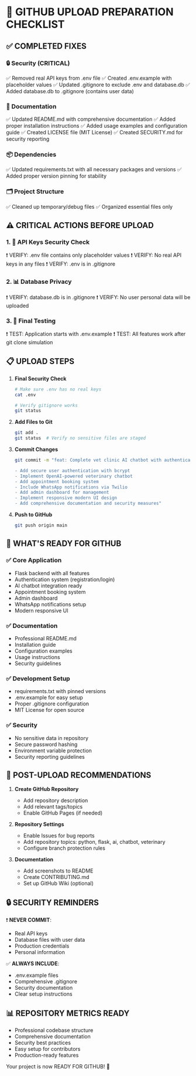 🚀 GITHUB UPLOAD PREPARATION CHECKLIST
=====================================

## ✅ COMPLETED FIXES

### 🔒 Security (CRITICAL)
✅ Removed real API keys from .env file
✅ Created .env.example with placeholder values
✅ Updated .gitignore to exclude .env and database.db
✅ Added database.db to .gitignore (contains user data)

### 📝 Documentation
✅ Updated README.md with comprehensive documentation
✅ Added proper installation instructions
✅ Added usage examples and configuration guide
✅ Created LICENSE file (MIT License)
✅ Created SECURITY.md for security reporting

### 📦 Dependencies
✅ Updated requirements.txt with all necessary packages and versions
✅ Added proper version pinning for stability

### 🗂️ Project Structure
✅ Cleaned up temporary/debug files
✅ Organized essential files only

## ⚠️ CRITICAL ACTIONS BEFORE UPLOAD

### 1. 🔑 API Keys Security Check
❗ VERIFY: .env file contains only placeholder values
❗ VERIFY: No real API keys in any files
❗ VERIFY: .env is in .gitignore

### 2. 📊 Database Privacy
❗ VERIFY: database.db is in .gitignore
❗ VERIFY: No user personal data will be uploaded

### 3. 🧪 Final Testing
❗ TEST: Application starts with .env.example
❗ TEST: All features work after git clone simulation

## 📋 UPLOAD STEPS

1. **Final Security Check**
   ```bash
   # Make sure .env has no real keys
   cat .env
   
   # Verify gitignore works
   git status
   ```

2. **Add Files to Git**
   ```bash
   git add .
   git status  # Verify no sensitive files are staged
   ```

3. **Commit Changes**
   ```bash
   git commit -m "feat: Complete vet clinic AI chatbot with authentication system

   - Add secure user authentication with bcrypt
   - Implement OpenAI-powered veterinary chatbot
   - Add appointment booking system
   - Include WhatsApp notifications via Twilio
   - Add admin dashboard for management
   - Implement responsive modern UI design
   - Add comprehensive documentation and security measures"
   ```

4. **Push to GitHub**
   ```bash
   git push origin main
   ```

## 🎯 WHAT'S READY FOR GITHUB

### ✅ Core Application
- Flask backend with all features
- Authentication system (registration/login)
- AI chatbot integration ready
- Appointment booking system
- Admin dashboard
- WhatsApp notifications setup
- Modern responsive UI

### ✅ Documentation
- Professional README.md
- Installation guide
- Configuration examples
- Usage instructions
- Security guidelines

### ✅ Development Setup
- requirements.txt with pinned versions
- .env.example for easy setup
- Proper .gitignore configuration
- MIT License for open source

### ✅ Security
- No sensitive data in repository
- Secure password hashing
- Environment variable protection
- Security reporting guidelines

## 🚀 POST-UPLOAD RECOMMENDATIONS

1. **Create GitHub Repository**
   - Add repository description
   - Add relevant tags/topics
   - Enable GitHub Pages (if needed)

2. **Repository Settings**
   - Enable Issues for bug reports
   - Add repository topics: python, flask, ai, chatbot, veterinary
   - Configure branch protection rules

3. **Documentation**
   - Add screenshots to README
   - Create CONTRIBUTING.md
   - Set up GitHub Wiki (optional)

## 🔒 SECURITY REMINDERS

❗ **NEVER COMMIT**:
- Real API keys
- Database files with user data
- Production credentials
- Personal information

✅ **ALWAYS INCLUDE**:
- .env.example files
- Comprehensive .gitignore
- Security documentation
- Clear setup instructions

## 📊 REPOSITORY METRICS READY

- Professional codebase structure
- Comprehensive documentation
- Security best practices
- Easy setup for contributors
- Production-ready features

Your project is now READY FOR GITHUB! 🎉

